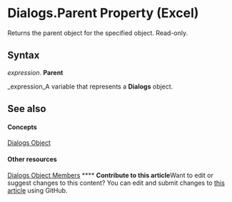 
# Dialogs.Parent Property (Excel)

Returns the parent object for the specified object. Read-only.


## Syntax

 _expression_. **Parent**

 _expression_A variable that represents a  **Dialogs** object.


## See also


#### Concepts


 [Dialogs Object](d1d54f0e-6057-92f5-4f4c-254c51e36040.md)
#### Other resources


 [Dialogs Object Members](15d5bbd8-798a-38b9-2071-b89b68437f9f.md)
****   **Contribute to this article**Want to edit or suggest changes to this content? You can edit and submit changes to  [this article](https://github.com/jhershey00/VBA_Excel_Test/OpenXMLCon/articles/d0dca197-b5a8-4b4d-43da-29f804fc0461.md) using GitHub.

